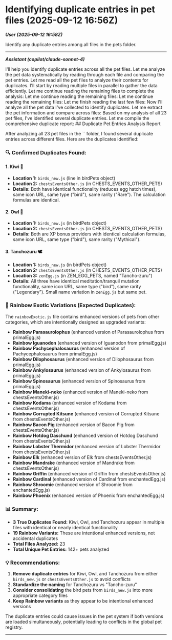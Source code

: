 <!-- Generated by SpecStory -->

<!-- vscode Session 60090300-36a7-4cf4-98f8-fccfb769d4de (2025-09-12 16:56Z) -->

# Identifying duplicate entries in pet files (2025-09-12 16:56Z)

_**User (2025-09-12 16:58Z)**_

Identify any duplicate entries among all files in the pets folder.

---

_**Assistant (copilot/claude-sonnet-4)**_

I'll help you identify duplicate entries across all the pet files. Let me analyze the pet data systematically by reading through each file and comparing the pet entries. Let me read all the pet files to analyze their contents for duplicates. I'll start by reading multiple files in parallel to gather the data efficiently. Let me continue reading the remaining files to complete the analysis: Let me continue reading the remaining files: Let me continue reading the remaining files: Let me finish reading the last few files: Now I'll analyze all the pet data I've collected to identify duplicates. Let me extract the pet information and compare across files: Based on my analysis of all 23 pet files, I've identified several duplicate entries. Let me compile the comprehensive duplicate report: ## Duplicate Pet Entries Analysis Report

After analyzing all 23 pet files in the `` folder, I found several duplicate entries across different files. Here are the duplicates identified:

### 🔍 **Confirmed Duplicates Found:**

#### 1. **Kiwi** 🥝
- **Location 1:** `birds_new.js` (line in birdPets object)
- **Location 2:** `chestsEventsOther.js` (in CHESTS_EVENTS_OTHER_PETS)
- **Details:** Both have identical functionality (reduces egg hatch times), same icon URL, same type ("bird"), same rarity ("Rare"). The calculation formulas are identical.

#### 2. **Owl** 🦉
- **Location 1:** `birds_new.js` (in birdPets object)  
- **Location 2:** `chestsEventsOther.js` (in CHESTS_EVENTS_OTHER_PETS)
- **Details:** Both are XP bonus providers with identical calculation formulas, same icon URL, same type ("bird"), same rarity ("Mythical").

#### 3. **Tanchozuru** 🕊️
- **Location 1:** `birds_new.js` (in birdPets object)
- **Location 2:** `chestsEventsOther.js` (in CHESTS_EVENTS_OTHER_PETS)
- **Location 3:** `zenEgg.js` (in ZEN_EGG_PETS, named "Tancho-zuru")
- **Details:** All three have identical meditation/tranquil mutation functionality, same icon URL, same type ("bird"), same rarity ("Legendary"). Small name variation in `zenEgg.js` but same pet.

### 🎨 **Rainbow Exotic Variations (Expected Duplicates):**

The `rainbowExotic.js` file contains enhanced versions of pets from other categories, which are intentionally designed as upgraded variants:

- **Rainbow Parasaurolophus** (enhanced version of Parasaurolophus from primalEgg.js)
- **Rainbow Iguanodon** (enhanced version of Iguanodon from primalEgg.js)  
- **Rainbow Pachycephalosaurus** (enhanced version of Pachycephalosaurus from primalEgg.js)
- **Rainbow Dilophosaurus** (enhanced version of Dilophosaurus from primalEgg.js)
- **Rainbow Ankylosaurus** (enhanced version of Ankylosaurus from primalEgg.js)
- **Rainbow Spinosaurus** (enhanced version of Spinosaurus from primalEgg.js)
- **Rainbow Maneki-neko** (enhanced version of Maneki-neko from chestsEventsOther.js)
- **Rainbow Kodama** (enhanced version of Kodama from chestsEventsOther.js)
- **Rainbow Corrupted Kitsune** (enhanced version of Corrupted Kitsune from chestsEventsOther.js)
- **Rainbow Bacon Pig** (enhanced version of Bacon Pig from chestsEventsOther.js)
- **Rainbow Hotdog Daschund** (enhanced version of Hotdog Daschund from chestsEventsOther.js)
- **Rainbow Lobster Thermidor** (enhanced version of Lobster Thermidor from chestsEventsOther.js)
- **Rainbow Elk** (enhanced version of Elk from chestsEventsOther.js)
- **Rainbow Mandrake** (enhanced version of Mandrake from chestsEventsOther.js)
- **Rainbow Griffin** (enhanced version of Griffin from chestsEventsOther.js)
- **Rainbow Cardinal** (enhanced version of Cardinal from enchantedEgg.js)
- **Rainbow Shroomie** (enhanced version of Shroomie from enchantedEgg.js)
- **Rainbow Phoenix** (enhanced version of Phoenix from enchantedEgg.js)

### 📊 **Summary:**

- **3 True Duplicates Found:** Kiwi, Owl, and Tanchozuru appear in multiple files with identical or nearly identical functionality
- **19 Rainbow Variants:** These are intentional enhanced versions, not accidental duplicates
- **Total Files Analyzed:** 23
- **Total Unique Pet Entries:** 142+ pets analyzed

### 💡 **Recommendations:**

1. **Remove duplicate entries** for Kiwi, Owl, and Tanchozuru from either `birds_new.js` or `chestsEventsOther.js` to avoid conflicts
2. **Standardize the naming** for Tanchozuru vs "Tancho-zuru" 
3. **Consider consolidating** the bird pets from `birds_new.js` into more appropriate category files
4. **Keep Rainbow variants** as they appear to be intentional enhanced versions

The duplicate entries could cause issues in the pet system if both versions are loaded simultaneously, potentially leading to conflicts in the global pet registry.

---

